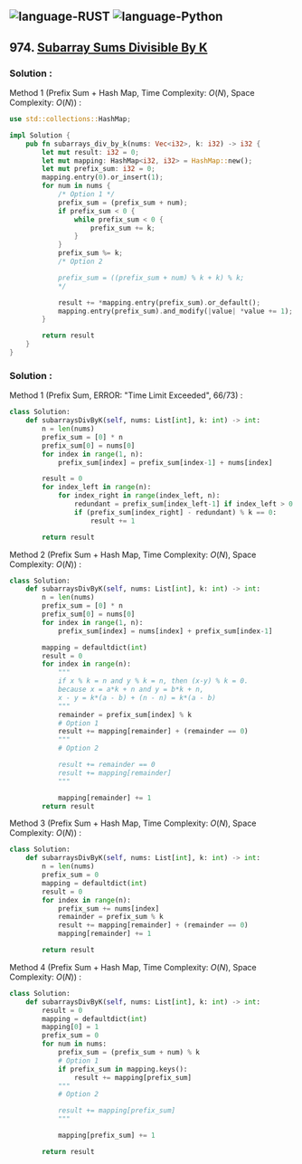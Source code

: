 ![language-RUST](https://img.shields.io/badge/RUST-8d4004?style=for-the-badge&logo=RUST)
![language-Python](https://img.shields.io/badge/Python-ffd43b?style=for-the-badge&logo=PYTHON)
---

## 974. [Subarray Sums Divisible By K](https://leetcode.com/problems/subarray-sums-divisible-by-k)

### Solution :

Method 1 (Prefix Sum + Hash Map, Time Complexity: $O(N)$, Space Complexity: $O(N)$) :
```rust
use std::collections::HashMap;

impl Solution {
    pub fn subarrays_div_by_k(nums: Vec<i32>, k: i32) -> i32 {
        let mut result: i32 = 0;
        let mut mapping: HashMap<i32, i32> = HashMap::new();
        let mut prefix_sum: i32 = 0;
        mapping.entry(0).or_insert(1);
        for num in nums {
            /* Option 1 */
            prefix_sum = (prefix_sum + num);
            if prefix_sum < 0 {
                while prefix_sum < 0 {
                    prefix_sum += k;
                }
            }
            prefix_sum %= k;
            /* Option 2

            prefix_sum = ((prefix_sum + num) % k + k) % k;
            */

            result += *mapping.entry(prefix_sum).or_default();
            mapping.entry(prefix_sum).and_modify(|value| *value += 1);
        }

        return result
    }
}
```

### Solution :

Method 1 (Prefix Sum, ERROR: "Time Limit Exceeded", 66/73) :
```python
class Solution:
    def subarraysDivByK(self, nums: List[int], k: int) -> int:
        n = len(nums)
        prefix_sum = [0] * n
        prefix_sum[0] = nums[0]
        for index in range(1, n):
            prefix_sum[index] = prefix_sum[index-1] + nums[index]

        result = 0
        for index_left in range(n):
            for index_right in range(index_left, n):
                redundant = prefix_sum[index_left-1] if index_left > 0 else 0
                if (prefix_sum[index_right] - redundant) % k == 0:
                    result += 1

        return result
```

Method 2 (Prefix Sum + Hash Map, Time Complexity: $O(N)$, Space Complexity: $O(N)$) :
```python
class Solution:
    def subarraysDivByK(self, nums: List[int], k: int) -> int:
        n = len(nums)
        prefix_sum = [0] * n
        prefix_sum[0] = nums[0]
        for index in range(1, n):
            prefix_sum[index] = nums[index] + prefix_sum[index-1]

        mapping = defaultdict(int)
        result = 0
        for index in range(n):
            """
            if x % k = n and y % k = n, then (x-y) % k = 0.
            because x = a*k + n and y = b*k + n,
            x - y = k*(a - b) + (n - n) = k*(a - b)
            """
            remainder = prefix_sum[index] % k
            # Option 1
            result += mapping[remainder] + (remainder == 0)
            """
            # Option 2

            result += remainder == 0
            result += mapping[remainder]
            """

            mapping[remainder] += 1
        return result
```

Method 3 (Prefix Sum + Hash Map, Time Complexity: $O(N)$, Space Complexity: $O(N)$) :
```python
class Solution:
    def subarraysDivByK(self, nums: List[int], k: int) -> int:
        n = len(nums)
        prefix_sum = 0
        mapping = defaultdict(int)
        result = 0
        for index in range(n):
            prefix_sum += nums[index]
            remainder = prefix_sum % k
            result += mapping[remainder] + (remainder == 0)
            mapping[remainder] += 1

        return result
```

Method 4 (Prefix Sum + Hash Map, Time Complexity: $O(N)$, Space Complexity: $O(N)$) :
```python
class Solution:
    def subarraysDivByK(self, nums: List[int], k: int) -> int:
        result = 0
        mapping = defaultdict(int)
        mapping[0] = 1
        prefix_sum = 0
        for num in nums:
            prefix_sum = (prefix_sum + num) % k
            # Option 1
            if prefix_sum in mapping.keys():
                result += mapping[prefix_sum]
            """
            # Option 2

            result += mapping[prefix_sum]
            """

            mapping[prefix_sum] += 1

        return result
```
